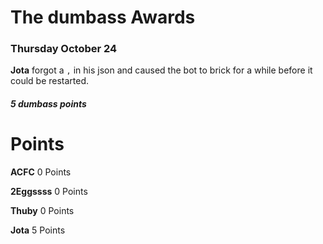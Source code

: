 # The dumbass Awards
### **Thursday October 24**

**Jota** forgot a `,` in his json and caused the bot to brick for a while before it could be restarted.
##### **5 dumbass points**


# Points
**ACFC**
0 Points

**2Eggssss**
0 Points

**Thuby**
0 Points

**Jota**
5 Points
